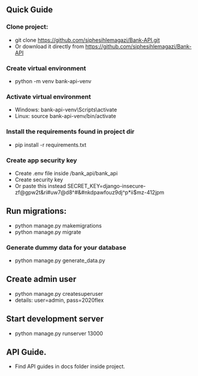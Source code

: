 ## Quick Guide

### Clone project: 
- git clone https://github.com/siphesihlemagazi/Bank-API.git
- Or download it directly from https://github.com/siphesihlemagazi/Bank-API

### Create virtual environment
- python -m venv bank-api-venv

### Activate virtual environment
- Windows: bank-api-venv\Scripts\activate 
- Linux:  source bank-api-venv/bin/activate

### Install the requirements found in project dir
- pip install -r requirements.txt

### Create app security key
- Create .env file inside /bank_api/bank_api
- Create security key
- Or paste this instead SECRET_KEY=django-insecure-zf@gpw2t&ri#uw7@d8^#&#nkdpawfouz9dj^p*ii$mz-412jpm

## Run migrations:
- python manage.py makemigrations
- python manage.py migrate

### Generate dummy data for your database
- python manage.py generate_data.py

## Create admin user
- python manage.py createsuperuser 
- details: user=admin, pass=2020flex

## Start development server
- python manage.py runserver 13000

## API Guide.
- Find API guides in docs folder inside project.